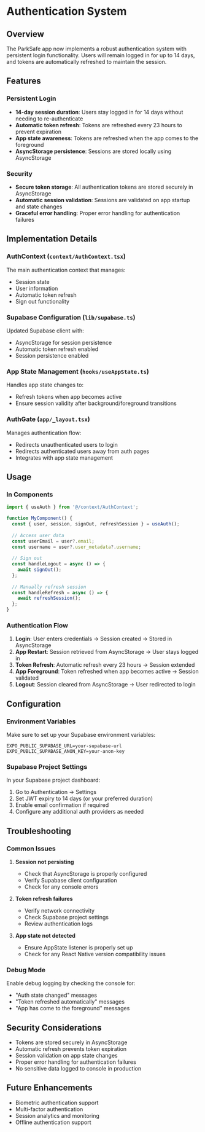 # Authentication System

## Overview

The ParkSafe app now implements a robust authentication system with persistent login functionality. Users will remain logged in for up to 14 days, and tokens are automatically refreshed to maintain the session.

## Features

### Persistent Login
- **14-day session duration**: Users stay logged in for 14 days without needing to re-authenticate
- **Automatic token refresh**: Tokens are refreshed every 23 hours to prevent expiration
- **App state awareness**: Tokens are refreshed when the app comes to the foreground
- **AsyncStorage persistence**: Sessions are stored locally using AsyncStorage

### Security
- **Secure token storage**: All authentication tokens are stored securely in AsyncStorage
- **Automatic session validation**: Sessions are validated on app startup and state changes
- **Graceful error handling**: Proper error handling for authentication failures

## Implementation Details

### AuthContext (`context/AuthContext.tsx`)
The main authentication context that manages:
- Session state
- User information
- Automatic token refresh
- Sign out functionality

### Supabase Configuration (`lib/supabase.ts`)
Updated Supabase client with:
- AsyncStorage for session persistence
- Automatic token refresh enabled
- Session persistence enabled

### App State Management (`hooks/useAppState.ts`)
Handles app state changes to:
- Refresh tokens when app becomes active
- Ensure session validity after background/foreground transitions

### AuthGate (`app/_layout.tsx`)
Manages authentication flow:
- Redirects unauthenticated users to login
- Redirects authenticated users away from auth pages
- Integrates with app state management

## Usage

### In Components
```typescript
import { useAuth } from '@/context/AuthContext';

function MyComponent() {
  const { user, session, signOut, refreshSession } = useAuth();
  
  // Access user data
  const userEmail = user?.email;
  const username = user?.user_metadata?.username;
  
  // Sign out
  const handleLogout = async () => {
    await signOut();
  };
  
  // Manually refresh session
  const handleRefresh = async () => {
    await refreshSession();
  };
}
```

### Authentication Flow
1. **Login**: User enters credentials → Session created → Stored in AsyncStorage
2. **App Restart**: Session retrieved from AsyncStorage → User stays logged in
3. **Token Refresh**: Automatic refresh every 23 hours → Session extended
4. **App Foreground**: Token refreshed when app becomes active → Session validated
5. **Logout**: Session cleared from AsyncStorage → User redirected to login

## Configuration

### Environment Variables
Make sure to set up your Supabase environment variables:
```
EXPO_PUBLIC_SUPABASE_URL=your-supabase-url
EXPO_PUBLIC_SUPABASE_ANON_KEY=your-anon-key
```

### Supabase Project Settings
In your Supabase project dashboard:
1. Go to Authentication → Settings
2. Set JWT expiry to 14 days (or your preferred duration)
3. Enable email confirmation if required
4. Configure any additional auth providers as needed

## Troubleshooting

### Common Issues

1. **Session not persisting**
   - Check that AsyncStorage is properly configured
   - Verify Supabase client configuration
   - Check for any console errors

2. **Token refresh failures**
   - Verify network connectivity
   - Check Supabase project settings
   - Review authentication logs

3. **App state not detected**
   - Ensure AppState listener is properly set up
   - Check for any React Native version compatibility issues

### Debug Mode
Enable debug logging by checking the console for:
- "Auth state changed" messages
- "Token refreshed automatically" messages
- "App has come to the foreground" messages

## Security Considerations

- Tokens are stored securely in AsyncStorage
- Automatic refresh prevents token expiration
- Session validation on app state changes
- Proper error handling for authentication failures
- No sensitive data logged to console in production

## Future Enhancements

- Biometric authentication support
- Multi-factor authentication
- Session analytics and monitoring
- Offline authentication support 
